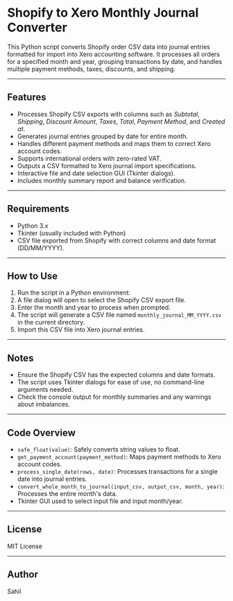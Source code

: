 # Shopify to Xero Monthly Journal Converter

This Python script converts Shopify order CSV data into journal entries formatted for import into Xero accounting software. It processes all orders for a specified month and year, grouping transactions by date, and handles multiple payment methods, taxes, discounts, and shipping.

---

## Features

- Processes Shopify CSV exports with columns such as *Subtotal*, *Shipping*, *Discount Amount*, *Taxes*, *Total*, *Payment Method*, and *Created at*.
- Generates journal entries grouped by date for entire month.
- Handles different payment methods and maps them to correct Xero account codes.
- Supports international orders with zero-rated VAT.
- Outputs a CSV formatted to Xero journal import specifications.
- Interactive file and date selection GUI (Tkinter dialogs).
- Includes monthly summary report and balance verification.

---

## Requirements

- Python 3.x
- Tkinter (usually included with Python)
- CSV file exported from Shopify with correct columns and date format (DD/MM/YYYY).

---

## How to Use

1. Run the script in a Python environment:
2. A file dialog will open to select the Shopify CSV export file.
3. Enter the month and year to process when prompted.
4. The script will generate a CSV file named `monthly_journal_MM_YYYY.csv` in the current directory.
5. Import this CSV file into Xero journal entries.

---

## Notes

- Ensure the Shopify CSV has the expected columns and date formats.
- The script uses Tkinter dialogs for ease of use, no command-line arguments needed.
- Check the console output for monthly summaries and any warnings about imbalances.

---

## Code Overview

- `safe_float(value)`: Safely converts string values to float.
- `get_payment_account(payment_method)`: Maps payment methods to Xero account codes.
- `process_single_date(rows, date)`: Processes transactions for a single date into journal entries.
- `convert_whole_month_to_journal(input_csv, output_csv, month, year)`: Processes the entire month's data.
- Tkinter GUI used to select input file and input month/year.

---

## License

MIT License

---

## Author

Sahil

